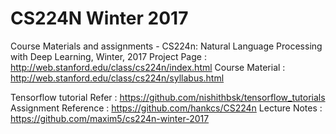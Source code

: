 # CS224N Winter 2017

Course Materials and assignments - CS224n: Natural Language Processing with Deep Learning, Winter, 2017 
Project Page : http://web.stanford.edu/class/cs224n/index.html
Course Material  : http://web.stanford.edu/class/cs224n/syllabus.html

Tensorflow tutorial Refer : https://github.com/nishithbsk/tensorflow_tutorials
Assignment Reference : https://github.com/hankcs/CS224n
Lecture Notes : https://github.com/maxim5/cs224n-winter-2017
